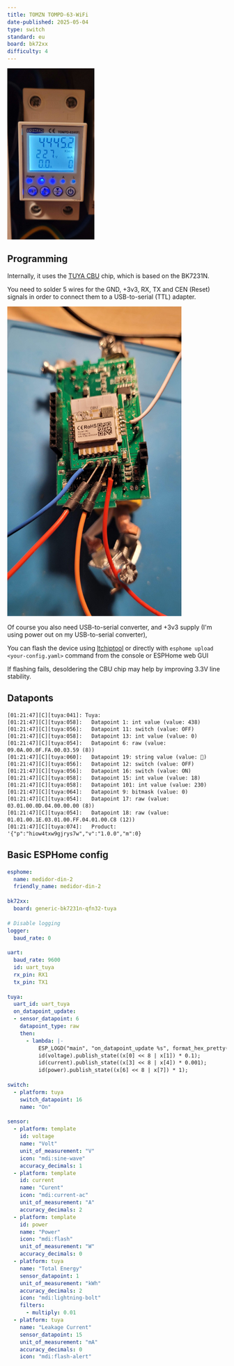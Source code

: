 ```yaml
---
title: TOMZN TOMPD-63-WiFi
date-published: 2025-05-04
type: switch
standard: eu
board: bk72xx
difficulty: 4
---
```


<img alt="TOMZN TOMPD-63-WiFi" src="./20250503_202919.recorte.jpg" width="200"/>

## Programming

Internally, it uses the [TUYA CBU](https://developer.tuya.com/en/docs/iot/cbu-module-datasheet?id=Ka07pykl5dk4u) chip, which is based on the BK7231N.

You need to solder 5 wires for the GND, +3v3, RX, TX and CEN (Reset) signals in order to connect them to a USB-to-serial (TTL) adapter.

<img alt="TOMZN TOMPD-63-WiFi Wires" src="./20250425_175840.jpg" width="400"/>

Of course you also need USB-to-serial converter, and +3v3 supply (I'm using power out on my USB-to-serial converter),

You can flash the device using [ltchiptool](https://docs.libretiny.eu/docs/flashing/tools/ltchiptool/) or directly with `esphome upload <your-config.yaml>` 
command from the console or ESPHome web GUI

If flashing fails, desoldering the CBU chip may help by improving 3.3V line stability.

## Dataponts

```
[01:21:47][C][tuya:041]: Tuya:
[01:21:47][C][tuya:058]:   Datapoint 1: int value (value: 438)
[01:21:47][C][tuya:056]:   Datapoint 11: switch (value: OFF)
[01:21:47][C][tuya:058]:   Datapoint 13: int value (value: 0)
[01:21:47][C][tuya:054]:   Datapoint 6: raw (value: 09.0A.00.0F.FA.00.03.59 (8))
[01:21:47][C][tuya:060]:   Datapoint 19: string value (value: )
[01:21:47][C][tuya:056]:   Datapoint 12: switch (value: OFF)
[01:21:47][C][tuya:056]:   Datapoint 16: switch (value: ON)
[01:21:47][C][tuya:058]:   Datapoint 15: int value (value: 18)
[01:21:47][C][tuya:058]:   Datapoint 101: int value (value: 230)
[01:21:47][C][tuya:064]:   Datapoint 9: bitmask (value: 0)
[01:21:47][C][tuya:054]:   Datapoint 17: raw (value: 03.01.00.0D.04.00.00.00 (8))
[01:21:47][C][tuya:054]:   Datapoint 18: raw (value: 01.01.00.1E.03.01.00.FF.04.01.00.C8 (12))
[01:21:47][C][tuya:074]:   Product: '{"p":"hiow4txw9gjrys7w","v":"1.0.0","m":0}
```

## Basic ESPHome config

```yaml
esphome:
  name: medidor-din-2
  friendly_name: medidor-din-2

bk72xx:
  board: generic-bk7231n-qfn32-tuya

# Disable logging
logger:
  baud_rate: 0
  
uart:
  baud_rate: 9600
  id: uart_tuya
  rx_pin: RX1
  tx_pin: TX1

tuya:
  uart_id: uart_tuya
  on_datapoint_update:
  - sensor_datapoint: 6
    datapoint_type: raw
    then:
      - lambda: |-
          ESP_LOGD("main", "on_datapoint_update %s", format_hex_pretty(x).c_str());
          id(voltage).publish_state((x[0] << 8 | x[1]) * 0.1);
          id(current).publish_state((x[3] << 8 | x[4]) * 0.001);
          id(power).publish_state((x[6] << 8 | x[7]) * 1);

switch:
  - platform: tuya
    switch_datapoint: 16
    name: "On"

sensor:
  - platform: template
    id: voltage
    name: "Volt"
    unit_of_measurement: "V"
    icon: "mdi:sine-wave"
    accuracy_decimals: 1
  - platform: template
    id: current
    name: "Curent"
    icon: "mdi:current-ac"
    unit_of_measurement: "A"
    accuracy_decimals: 2
  - platform: template
    id: power
    name: "Power"
    icon: "mdi:flash"
    unit_of_measurement: "W"
    accuracy_decimals: 0
  - platform: tuya
    name: "Total Energy"
    sensor_datapoint: 1
    unit_of_measurement: "kWh"
    accuracy_decimals: 2
    icon: "mdi:lightning-bolt"
    filters:
      - multiply: 0.01  
  - platform: tuya
    name: "Leakage Current"
    sensor_datapoint: 15
    unit_of_measurement: "mA"
    accuracy_decimals: 0
    icon: "mdi:flash-alert"

```
